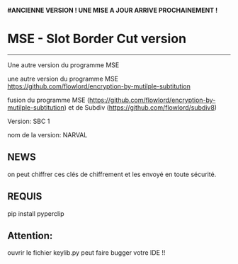 
**#ANCIENNE VERSION ! UNE MISE A JOUR ARRIVE PROCHAINEMENT !**

# MSE - Slot Border Cut version
-----------------------------
Une autre version du programme MSE


une autre version du programme MSE https://github.com/flowlord/encryption-by-mutilple-subtitution


fusion du programme MSE (https://github.com/flowlord/encryption-by-mutilple-subtitution) et de Subdiv (https://github.com/flowlord/subdiv8)

Version: SBC 1

nom de la version: NARVAL


NEWS
----------------
on peut chiffrer ces clés de chiffrement et les envoyé en toute sécurité.


REQUIS 
---------------
pip install pyperclip


Attention:
-----------------
ouvrir le fichier keylib.py peut faire bugger votre IDE !!






